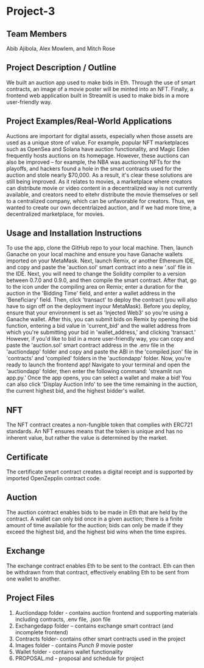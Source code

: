 # Project-3

## Team Members

Abib Ajibola, Alex Mowlem, and Mitch Rose

## Project Description / Outline

We built an auction app used to make bids in Eth. Through the use of smart contracts, an image of a movie poster will be minted into an NFT. Finally, a frontend web application built in Streamlit is used to make bids in a more user-friendly way.

## Project Examples/Real-World Applications
Auctions are important for digital assets, especially when those assets are used as a unique store of value. For example, popular NFT marketplaces such as OpenSea and Solana have auction functionality, and Magic Eden frequently hosts auctions on its homepage. However, these auctions can also be improved – for example, the NBA was auctioning NFTs for the playoffs, and hackers found a hole in the smart contracts used for the auction and stole nearly $70,000. As a result, it's clear these solutions are still being improved. As it relates to movies, a marketplace where creators can distribute movie or video content in a decentralized way is not currently available, and creators need to eitehr distribute the movie themselves or sell to a centralized company, which can be unfavorable for creators. Thus, we wanted to create our own decentrlaized auction, and if we had more time, a decentralized marketplace, for movies.

## Usage and Installation Instructions
To use the app, clone the GitHub repo to your local machine. Then, launch Ganache on your local machine and ensure you have Ganache wallets imported on your MetaMask. Next, launch Remix, or another Ethereum IDE, and copy and paste the 'auction.sol' smart contract into a new '.sol' file in the IDE. Next, you will need to change the Solidity compiler to a version between 0.7.0 and 0.9.0, and then compile the smart contract. After that, go to the icon under the compiling area on Remix; enter a duration for the auction in the 'Bidding Time' field, and enter a wallet address in the 'Beneficiary' field. Then, click 'transact' to deploy the contract (you will also have to sign off on the deployment inyour MetaMask). Before you deploy, ensure that your environment is set as 'Injected Web3' so you're using a Ganache wallet. After this, you can submit bids on Remix by opening the bid function, entering a bid value in 'current_bid' and the wallet address from which you're submitting your bid in 'wallet_address,' and clicking 'transact.' However, if you'd like to bid in a more user-friendly way, you can copy and paste the 'auction.sol' smart contract address in the .env file in the 'auctiondapp' folder and copy and paste the ABI in the 'compiled.json' file in 'contracts' and 'compiled' folders in the 'auctiondapp' folder. Now, you're ready to launch the frontend app! Navigate to your terminal and open the 'auctiondapp' folder, then enter the following command: 'streamlit run app.py.' Once the app opens, you can select a wallet and make a bid! You can also click 'Display Auction Info' to see the time remaining in the auction, the current highest bid, and the highest bidder's wallet.

## NFT
The NFT contract creates a non-fungible token that complies with ERC721 standards. An NFT ensures means that the token is unique and has no inherent value, but rather the value is determined by the market.
 
## Certificate
The certificate smart contract creates a digital receipt and is supported by imported OpenZepplin contract code.

## Auction
The auction contract enables bids to be made in Eth that are held by the contract. A wallet can only bid once in a given auction; there is a finite amount of time available for the auction; bids can only be made if they exceed the highest bid, and the highest bid wins when the time expires.

## Exchange
The exchange contract enables Eth to be sent to the contract. Eth can then be withdrawn from that contract, effectively enabling Eth to be sent from one wallet to another.

## Project Files
1. Auctiondapp folder - contains auction frontend and supporting materials including contracts, .env file, .json file
1. Exchangedapp folder – contains exchange smart contract (and incomplete frontend)
1. Contracts folder- contains other smart contracts used in the project
1. Images folder - contains _Punch 9_ movie poster
1. Wallet folder - contains wallet functionality
1. PROPOSAL.md - proposal and schedule for project
